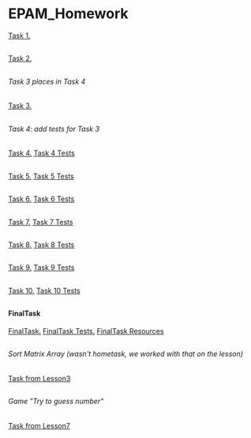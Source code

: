 # EPAM_Homework

[Task 1.](/src/main/ua/university/Task1/)
##
[Task 2.](/src/main/ua/university/Task2/)
##
###### Task 3 places in Task 4
[Task 3.](/src/main/ua/university/Task4/)
##
###### Task 4: add tests for Task 3
[Task 4.](/src/main/ua/university/Task4/)
[Task 4 Tests](/src/test/universityTest.Task4Test/)
##
[Task 5.](/src/main/ua/university/Task5/)
[Task 5 Tests](/src/test/universityTest.Task5Test/)
##
[Task 6.](/src/main/ua/university/Task6/)
[Task 6 Tests](/src/test/universityTest.Task6Test/)
##
[Task 7.](/src/main/ua/university/Task7/)
[Task 7 Tests](/src/test/universityTest.Task7Test/)
##
[Task 8.](/src/main/ua/university/Task8/)
[Task 8 Tests](/src/test/universityTest.Task8Test/)
##
[Task 9.](/src/main/ua/university/Task9/)
[Task 9 Tests](/src/test/universityTest.Task9Test/)
##
[Task 10.](/src/main/ua/university/Task10/)
[Task 10 Tests](/src/test/universityTest.Task10Test/)
##
#### FinalTask
[FinalTask.](/src/main/ua/university/finalTask/)
[FinalTask Tests.](/src/test/universityTest.finalTaskTest/)
[FinalTask Resources](/resources/)
##
###### Sort Matrix Array (wasn't hometask, we worked with that on the lesson)
[Task from Lesson3](/src/main/ua/university/Lesson3Task/)
##
###### Game "Try to guess number"
[Task from Lesson7](/src/main/ua/university/universityTest.Lesson7Task/)

